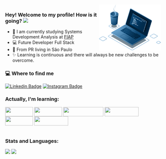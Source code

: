 <img align="right" src="./imagem/home-notebook.png" width="200"/>

### Hey! Welcome to my profile! How is it going? <img src=https://github.com/TheDudeThatCode/TheDudeThatCode/blob/master/Assets/Hi.gif width="25">

- 🚀 I am currently studying Systems Development Analysis at [FIAP](https://www.fiap.com.br/)
- 💻  Future Developer Full Stack
- 📍 From PR living in São Paulo
- ✨ Learning is continuous and there will always be new challenges to be overcome.

### 💻 Where to find me
[![Linkedin Badge](https://img.shields.io/badge/-LinkedIn-blue?style=flat-square&logo=Linkedin&logoColor=white&link=https://www.linkedin.com/in/markomaciell/)](https://www.linkedin.com/in/markomaciell/) [
![Instagram Badge](https://img.shields.io/badge/-Instagram-FF0000?style=flat-square&logo=Instagram&logoColor=white&link=https://www.instagram.com/maciel_marko/)
](https://www.instagram.com/maciel_marko/) 

### Actually, I'm learning:
<div style="display: inline_block" width="auto" height="auto">
  <img align="center" height="30" width="90" src="https://img.shields.io/badge/HTML5-E34F26?style=for-the-badge&logo=html5&logoColor=white">
  <img align="center" height="30" width="90" src="https://img.shields.io/badge/CSS3-1572B6?style=for-the-badge&logo=css3&logoColor=white">
  <img align="center" height="30" width="130" src="https://img.shields.io/badge/JavaScript-F7DF1E?style=for-the-badge&logo=javascript&logoColor=black">
  <img align="center" height="30" width="110" src="https://img.shields.io/badge/Bootstrap-3776AB?style=for-the-badge&logo=bootstrap&logoColor=white">
  <img align="center" height="30" width="90" src="https://img.shields.io/badge/Java-ED8B00?style=for-the-badge&logo=java&logoColor=white">
  <img align="center" height="30" width="110" src="https://img.shields.io/badge/Python-3776AB?style=for-the-badge&logo=python&logoColor=white">
</div>
<br> 

### Stats and Languages:
<img height="170em" src="https://github-readme-stats.vercel.app/api?username=Marcos26-tech&show_icons=true&theme=Dracula"/>    <img height="170em" src="https://github-readme-stats.vercel.app/api/top-langs/?username=Marcos26-tech&layout=compact&theme=onedark"/>


